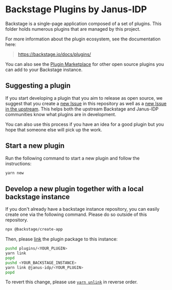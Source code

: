 # Backstage Plugins by Janus-IDP

Backstage is a single-page application composed of a set of plugins. This folder holds numerous plugins that are managed by this project.

For more information about the plugin ecosystem, see the documentation here:

> https://backstage.io/docs/plugins/

You can also see the [Plugin Marketplace](https://backstage.io/plugins) for other open source plugins you can add to your Backstage instance.

## Suggesting a plugin

If you start developing a plugin that you aim to release as open source, we suggest that you create a [new Issue](https://github.com/janus-idp/backstage-plugins/issues/new?template=plugin.md) in this repository as well as a [new Issue in the upstream](https://github.com/backstage/backstage/issues/new?template=plugin.md). This helps both the upstream Backstage and Janus-IDP communities know what plugins are in development.

You can also use this process if you have an idea for a good plugin but you hope that someone else will pick up the work.

## Start a new plugin

Run the following command to start a new plugin and follow the instructions:

```sh
yarn new
```

## Develop a new plugin together with a local backstage instance

If you don't already have a backstage instance repository, you can easily create one via the following command. Please do so outside of this repository.

```sh
npx @backstage/create-app
```

Then, please [link](https://classic.yarnpkg.com/lang/en/docs/cli/link/) the plugin package to this instance:

```sh
pushd plugins/<YOUR_PLUGIN>
yarn link
popd
pushd <YOUR_BACKSTAGE_INSTANCE>
yarn link @janus-idp/<YOUR_PLUGIN>
popd
```

To revert this change, please use [`yarn unlink`](https://classic.yarnpkg.com/en/docs/cli/unlink) in reverse order.
